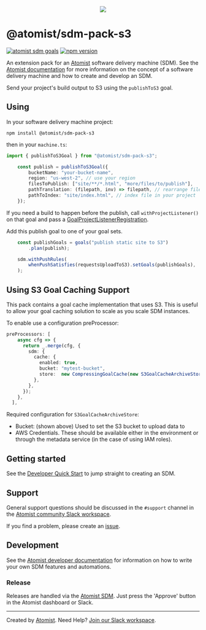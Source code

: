 <p align="center">
  <img src="https://images.atomist.com/sdm/SDM-Logo-Dark.png">
</p>

# @atomist/sdm-pack-s3

[![atomist sdm goals](https://badge.atomist.com/T29E48P34/atomist/sdm-pack-s3/728dec9b-f3d3-4363-a09c-a0a017f2074c)](https://app.atomist.com/workspace/T29E48P34)
[![npm version](https://img.shields.io/npm/v/@atomist/sdm-pack-s3.svg)](https://www.npmjs.com/package/@atomist/sdm-pack-s3)

An extension pack for an [Atomist][atomist]
software delivery machine (SDM). See the
[Atomist documentation][atomist-doc] for more information on the
concept of a software delivery machine and how to create and develop
an SDM.

Send your project's build output to S3 using the `publishToS3` goal.

[atomist-doc]: https://docs.atomist.com/ (Atomist Documentation)

## Using

In your software delivery machine project:

`npm install @atomist/sdm-pack-s3`

then in your `machine.ts`:

```typescript
import { publishToS3Goal } from "@atomist/sdm-pack-s3";

    const publish = publishToS3Goal({
        bucketName: "your-bucket-name",
        region: "us-west-2", // use your region
        filesToPublish: ["site/**/*.html", "more/files/to/publish"],
        pathTranslation: (filepath, inv) => filepath, // rearrange files if necessary
        pathToIndex: "site/index.html", // index file in your project
    });
```

If you need a build to happen before the publish, call `withProjectListener()` on that goal
and pass a [GoalProjectListenerRegistration](https://docs.atomist.com/developer/goals-more/#prepare-the-checked-out-code).

Add this publish goal to one of your goal sets.

```typescript
    const publishGoals = goals("publish static site to S3")
        .plan(publish);

    sdm.withPushRules(
        whenPushSatisfies(requestsUploadToS3).setGoals(publishGoals),
    );
```

## Using S3 Goal Caching Support

This pack contains a goal cache implementation that uses S3.  This is useful to allow your goal caching solution to
scale as you scale SDM instances.   

To enable use a configuration preProcessor:
```typescript
preProcessors: [
    async cfg => {
      return _.merge(cfg, {
        sdm: {
          cache: {
            enabled: true,
            bucket: "mytest-bucket",
            store:  new CompressingGoalCache(new S3GoalCacheArchiveStore()),
          },
        },
      });
    },
  ],
```

Required configuration for `S3GoalCacheArchiveStore`:

* Bucket: (shown above) Used to set the S3 bucket to upload data to
* AWS Credentials.  These should be available either in the environment or through the metadata service (in the case of
using IAM roles).

## Getting started

See the [Developer Quick Start][atomist-quick] to jump straight to
creating an SDM.

[atomist-quick]: https://docs.atomist.com/quick-start/ (Atomist - Developer Quick Start)

## Support

General support questions should be discussed in the `#support`
channel in the [Atomist community Slack workspace][slack].

If you find a problem, please create an [issue][].

[issue]: https://github.com/atomist/sdm-pack-s3/issues

## Development

See the [Atomist developer documentation][atomist-dev] for information
on how to write your own SDM features and automations.

[atomist-dev]: https://docs.atomist.com/developer/ (Atomist Developer Documentation)

### Release

Releases are handled via the [Atomist SDM][atomist-sdm].  Just press
the 'Approve' button in the Atomist dashboard or Slack.

[atomist-sdm]: https://github.com/atomist/atomist-sdm (Atomist Software Delivery Machine)

---

Created by [Atomist][atomist].
Need Help?  [Join our Slack workspace][slack].

[atomist]: https://atomist.com/ (Atomist - How Teams Deliver Software)
[slack]: https://join.atomist.com/ (Atomist Community Slack)
